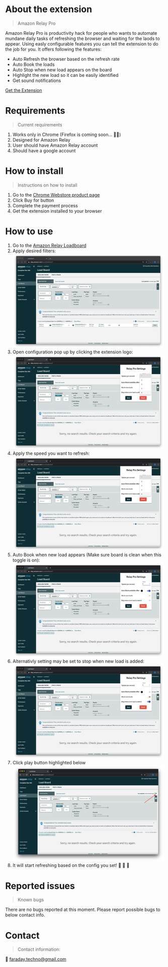 # About the extension 
> Amazon Relay Pro

Amazon Relay Pro is productivity hack for people who wants to automate mundane daily tasks of refreshing the browser and waiting for the laods to appear. Using easly configurable features you can tell the extension to do the job for you. 
It offers following the features:
* Auto Refresh the browser based on the refresh rate
* Auto Book the loads
* Auto Stop when new load appears on the board
* Highlight the new load so it can be easily identified 
* Get sound notifications

[Get the Extension](https://chrome.google.com/webstore/detail/amazon-relay-pro/peionlgkagofbcdmkjmnjfbpnfchdkal?hl=en&gl=US&authuser=0)

# Requirements
> Current requirements

1. Works only in Chrome (Firefox is coming soon... 👨‍💻)
2. Designed for Amazon Relay 
3. User should have Amazon Relay account
4. Should have a google account

# How to install
> Instructions on how to install

1. Go to the [Chrome Webstore product page](https://chrome.google.com/webstore/detail/amazon-relay-pro/peionlgkagofbcdmkjmnjfbpnfchdkal?hl=en&gl=US&authuser=0)
2. Click Buy for button 
3. Complete the payment process
4. Get the extension installed to your browser

# How to use
1. Go to the [Amazon Relay Loadboard](https://relay.amazon.com/tours/loadboard?)
2. Apply desired filters:
![alt text](./img/filter.png "Filtered Page")
3. Open configuration pop up by clicking the extension logo:
![alt text](./img/open-popup.png "Open pop up")
4. Apply the speed you want to refresh:
![alt text](./img/open-popup.png "Open pop up")
5. Auto Book when new load appears (Make sure board is clean when this toggle is on):
![alt text](./img/auto-book.png "Open pop up")
6. Alternativly setting may be set to stop when new load is added:
![alt text](./img/stop.png "Open pop up")
7. Click play button highlighted below
![alt text](./img/play-highlight.png "Open pop up")
8. It will start refreshing based on the config you set! 🎉 🎉 🎉



# Reported issues
> Known bugs

There are no bugs reported at this moment. Please report possible bugs to below contact info.

# Contact
> Contact information:

 📨 faraday.techno@gmail.com
